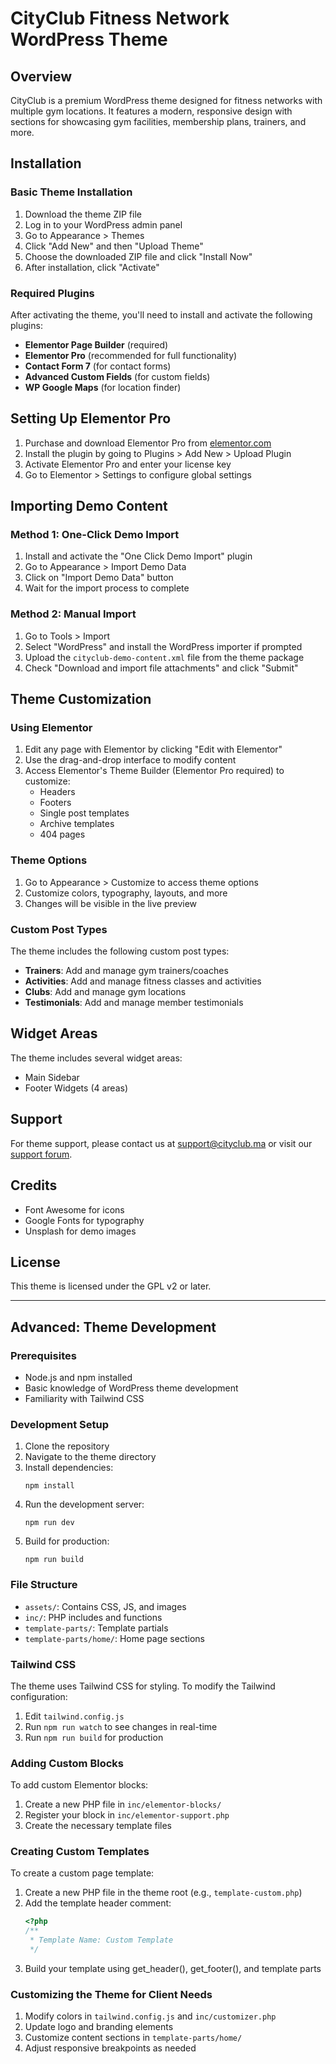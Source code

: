 # CityClub Fitness Network WordPress Theme

## Overview
CityClub is a premium WordPress theme designed for fitness networks with multiple gym locations. It features a modern, responsive design with sections for showcasing gym facilities, membership plans, trainers, and more.

## Installation

### Basic Theme Installation
1. Download the theme ZIP file
2. Log in to your WordPress admin panel
3. Go to Appearance > Themes
4. Click "Add New" and then "Upload Theme"
5. Choose the downloaded ZIP file and click "Install Now"
6. After installation, click "Activate"

### Required Plugins
After activating the theme, you'll need to install and activate the following plugins:

- **Elementor Page Builder** (required)
- **Elementor Pro** (recommended for full functionality)
- **Contact Form 7** (for contact forms)
- **Advanced Custom Fields** (for custom fields)
- **WP Google Maps** (for location finder)

## Setting Up Elementor Pro

1. Purchase and download Elementor Pro from [elementor.com](https://elementor.com/)
2. Install the plugin by going to Plugins > Add New > Upload Plugin
3. Activate Elementor Pro and enter your license key
4. Go to Elementor > Settings to configure global settings

## Importing Demo Content

### Method 1: One-Click Demo Import

1. Install and activate the "One Click Demo Import" plugin
2. Go to Appearance > Import Demo Data
3. Click on "Import Demo Data" button
4. Wait for the import process to complete

### Method 2: Manual Import

1. Go to Tools > Import
2. Select "WordPress" and install the WordPress importer if prompted
3. Upload the `cityclub-demo-content.xml` file from the theme package
4. Check "Download and import file attachments" and click "Submit"

## Theme Customization

### Using Elementor

1. Edit any page with Elementor by clicking "Edit with Elementor"
2. Use the drag-and-drop interface to modify content
3. Access Elementor's Theme Builder (Elementor Pro required) to customize:
   - Headers
   - Footers
   - Single post templates
   - Archive templates
   - 404 pages

### Theme Options

1. Go to Appearance > Customize to access theme options
2. Customize colors, typography, layouts, and more
3. Changes will be visible in the live preview

### Custom Post Types

The theme includes the following custom post types:

- **Trainers**: Add and manage gym trainers/coaches
- **Activities**: Add and manage fitness classes and activities
- **Clubs**: Add and manage gym locations
- **Testimonials**: Add and manage member testimonials

## Widget Areas

The theme includes several widget areas:

- Main Sidebar
- Footer Widgets (4 areas)

## Support

For theme support, please contact us at support@cityclub.ma or visit our [support forum](https://cityclub.ma/support).

## Credits

- Font Awesome for icons
- Google Fonts for typography
- Unsplash for demo images

## License

This theme is licensed under the GPL v2 or later.

---

## Advanced: Theme Development

### Prerequisites
- Node.js and npm installed
- Basic knowledge of WordPress theme development
- Familiarity with Tailwind CSS

### Development Setup

1. Clone the repository
2. Navigate to the theme directory
3. Install dependencies:
   ```
   npm install
   ```
4. Run the development server:
   ```
   npm run dev
   ```
5. Build for production:
   ```
   npm run build
   ```

### File Structure

- `assets/`: Contains CSS, JS, and images
- `inc/`: PHP includes and functions
- `template-parts/`: Template partials
- `template-parts/home/`: Home page sections

### Tailwind CSS

The theme uses Tailwind CSS for styling. To modify the Tailwind configuration:

1. Edit `tailwind.config.js`
2. Run `npm run watch` to see changes in real-time
3. Run `npm run build` for production

### Adding Custom Blocks

To add custom Elementor blocks:

1. Create a new PHP file in `inc/elementor-blocks/`
2. Register your block in `inc/elementor-support.php`
3. Create the necessary template files

### Creating Custom Templates

To create a custom page template:

1. Create a new PHP file in the theme root (e.g., `template-custom.php`)
2. Add the template header comment:
   ```php
   <?php
   /**
    * Template Name: Custom Template
    */
   ```
3. Build your template using get_header(), get_footer(), and template parts

### Customizing the Theme for Client Needs

1. Modify colors in `tailwind.config.js` and `inc/customizer.php`
2. Update logo and branding elements
3. Customize content sections in `template-parts/home/`
4. Adjust responsive breakpoints as needed
